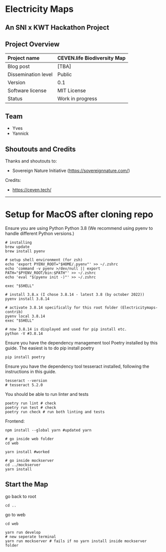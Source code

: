 # Electricity Maps

## An SNI x KWT Hackathon Project

## Project Overview

| Project name        | CEVEN.life Biodiversity Map
| :------------------ | ------------------------------------------------------------ |
| Blog post          | [TBA]                  |
| Dissemination level | Public                                                       |
| Version             | 0.1                                                          |
| Software license    | MIT License                                                  |
| Status              | Work in progress                                              |

## Team 

- Yves
- Yannick

## Shoutouts and Credits

Thanks and shoutouts to:

- Sovereign Nature Initiative (https://sovereignnature.com/)

Credits: 

- https://ceven.tech/


------


# Setup for MacOS after cloning repo

Ensure you are using Python Python 3.8 (We recommend using pyenv to handle different Python versions.)

```shell
# installing
brew update
brew install pyenv

# setup shell environment (for zsh)
echo 'export PYENV_ROOT="$HOME/.pyenv"' >> ~/.zshrc
echo 'command -v pyenv >/dev/null || export PATH="$PYENV_ROOT/bin:$PATH"' >> ~/.zshrc
echo 'eval "$(pyenv init -)"' >> ~/.zshrc

exec "$SHELL"

# install 3.8.x (I chose 3.8.14 - latest 3.8 (by october 2022))
pyenv install 3.8.14

# activate 3.8.14 specifically for this root folder (Electricitymaps-contrib)
pyenv local 3.8.14
exec "$SHELL"

# now 3.8.14 is displayed and used for pip install etc.
python -V #3.8.14
```

Ensure you have the dependency management tool Poetry installed by this guide. The easiest is to do pip install poetry


```shell
pip install poetry
```

Ensure you have the dependency tool tesseract installed, following the instructions in this guide.

```shell
tesseract --version
# tesseract 5.2.0
```

You should be able to run linter and tests
```shell
poetry run lint # check
poetry run test # check
poetry run check # run both linting and tests
```

Frontend:
```shell
npm install --global yarn #updated yarn

# go inside web folder
cd web

yarn install #worked

# go inside mockserver
cd ../mockserver
yarn install 
```

## Start the Map

go back to root

```shell
cd ..
```

go to web

```shell
cd web
```


```shell
yarn run develop
# new seperate terminal
yarn run mockserver # fails if no yarn install inside mockserver folder
```


